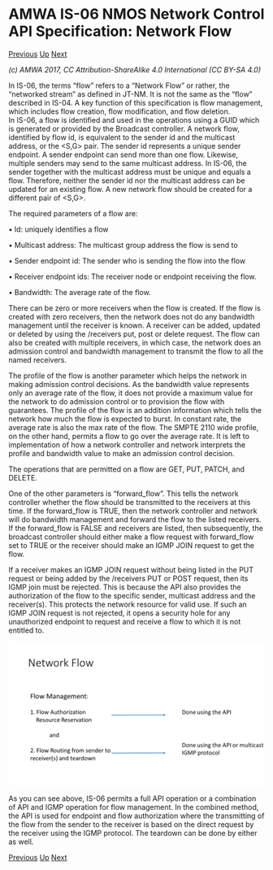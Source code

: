 # AMWA IS-06 NMOS Network Control API Specification: Network Flow
[Previous](2.0._Endpoint.md) [Up](..) [Next](4.0._Network_Device.md)

_(c) AMWA 2017, CC Attribution-ShareAlike 4.0 International (CC BY-SA 4.0)_

In IS-06, the terms “flow” refers to a “Network Flow” or rather, the “networked stream” as defined in JT-NM. It is not the same as the “flow” described in IS-04.  A key function of this specification is flow management, which includes flow creation, flow modification, and flow deletion.  
In IS-06, a flow is identified and used in the operations using a GUID which is generated or provided by the Broadcast controller. A network flow, identified by flow id, is equivalent to the sender id and the multicast address, or the <S,G> pair. The sender id represents a unique sender endpoint. A sender endpoint can send more than one flow. Likewise, multiple senders may send to the same multicast address. In IS-06, the sender together with the multicast address must be unique and equals a flow. Therefore, neither the sender id nor the multicast address can be updated for an existing flow. A new network flow should be created for a different pair of <S,G>.

The required parameters of a flow are:

•	Id: uniquely identifies a flow

•	Multicast address: The multicast group address the flow is send to

•	Sender endpoint id: The sender who is sending the flow into the flow

•	Receiver endpoint ids: The receiver node or endpoint receiving the flow. 

•	Bandwidth: The average rate of the flow.  


There can be zero or more receivers when the flow is created. If the flow is created with zero receivers, then the network does not do any bandwidth management until the receiver is known. A receiver can be added, updated or deleted by using the /receivers put, post or delete request.  The flow can also be created with multiple receivers, in which case, the network does an admission control and bandwidth management to transmit the flow to all the named receivers. 

The profile of the flow is another parameter which helps the network in making admission control decisions. As the bandwidth value represents only an average rate of the flow, it does not provide a maximum value for the network to do admission control or to provision the flow with guarantees. The profile of the flow is an addition information which tells the network how much the flow is expected to burst. In constant rate, the average rate is also the max rate of the flow. The SMPTE 2110 wide profile, on the other hand, permits a flow to go over the average rate. It is left to implementation of how a network controller and network interprets the profile and bandwidth value to make an admission control decision.  

The operations that are permitted on a flow are GET, PUT, PATCH, and DELETE. 

One of the other parameters is “forward_flow”. This tells the network controller whether the flow should be transmitted to the receivers at this time. If the forward_flow is TRUE, then the network controller and network will do bandwidth management and forward the flow to the listed receivers.  If the forward_flow is FALSE and receivers are listed, then subsequently, the broadcast controller should either make a flow request with forward_flow set to TRUE or the receiver should make an IGMP JOIN request to get the flow. 

If a receiver makes an IGMP JOIN request without being listed in the PUT request or being added by the /receivers PUT or POST request, then its IGMP join must be rejected. This is because the API also provides the authorization of the flow to the specific sender, multicast address and the receiver(s). This protects the network resource for valid use. If such an IGMP JOIN request is not rejected, it opens a security hole for any unauthorized endpoint to request and receive a flow to which it is not entitled to. 

![Class Diagram](images/Network-Flow.png)

As you can see above, IS-06 permits a full API operation or a combination of API and IGMP operation for flow management. In the combined method, the API is used for endpoint and flow authorization where the transmitting of the flow from the sender to the receiver is based on the direct request by the receiver using the IGMP protocol. The teardown can be done by either as well.  


[Previous](2.0._Endpoint.md) [Up](..) [Next](4.0._Network_Device.md)
